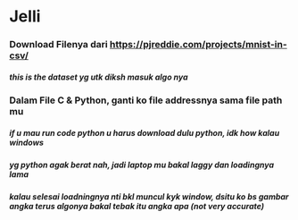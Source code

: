 # Jelli

### Download Filenya dari https://pjreddie.com/projects/mnist-in-csv/
##### this is the dataset yg utk diksh masuk algo nya

### Dalam File C & Python, ganti ko file addressnya sama file path mu
##### if u mau run code python u harus download dulu python, idk how kalau windows
##### yg python agak berat nah, jadi laptop mu bakal laggy dan loadingnya lama
##### kalau selesai loadningnya nti bkl muncul kyk window, dsitu ko bs gambar angka terus algonya bakal tebak itu angka apa (not very accurate)

